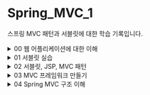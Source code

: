 # Spring_MVC_1
스프링 MVC 패턴과 서블릿에 대한 학습 기록입니다.

<details>
<summary>00 웹 어플리케이션에 대한 이해 </summary>
<div markdown="1">

## 웹 서버 (Web Server)

- http 기반 동작
- 정적 리소스 제공, 기타 부가기능
- 정적(파일) HTML, CSS, JS, 이미지, 영상
- NGINX, APACHE

## 웹 애플리케이션 서버(WAS)

- http 기반 동작
- 웹 서버 기능 포함 + 애플리케이션 로직 수행
  - 동적 HTML, HTTP API(JSON)
  - 서블릿, JSP, 스프링 MVC
- 톰캣 제티, Undertow

## 웹 시스템 구성 - WAS, DB

- WAS가 웹서버의 기능 + 알파라면 .. 
- WAS, DB만으로 시스템 구성이 가능하지 않을까?
- WAS는 정적 리소스, 애플리케이션 로직 모두를 제공 가능하니까
- BUT WAS가 너무 많은 역할을 담당하면 서버 과부하 우려..Scalability 없음
- WAS 장애시 오류 화면 조차도 노출 불가능 할 수 있음

## 웹 시스템 구성 - WEB,WAS,DB

- 정적 리소스는 웹서버가 처리
- 웹 서버는 애플리케이션 로직같은 동적 처리가 필요하면 WAS에 요청을 위임
- WAS는 중요한 애플리케이션 로직 처리 전담
- 이렇게 구성하면 효율적인 리소스 관리가 가능하다
  - 정적 리소스의 요청이 많으면 Web 서버만 증설
  - 애플리케이션 리소스가 많이 사용되면 WAS 증설
- 또한 오류처리가 가능해진다. 
  - WAS는 잘 죽고 Web서버는 잘 죽지 않기에 WAS가 죽으면 web server에서 오류 화면 제공등의 오류 처리를 할 수 있다.

## 서블릿 

- HTML Form 데이터 전송으로 POST 요청이 발생했고 그것을 서버가 처리해야 한다고 생각해보자
- 서버에서 처리해야 하는 일은 엄청 많아 .. 

![img.png](img.png)

- 하지만 우리가 핵심적으로 하고 싶은 일은 초록색 박스
- 서블릿은 여기에서 우리가 의미 있는 비즈니스 로직에 집중할 수 있도록 나머지 일들을 처리해주는 역할을 한다 (Marshalling unmarshalling 등등)
- 즉 요청 정보를 편리하게 사용할 수 있도록 하고 응답 정보를 편리하게 만들 수 있도록 도와 줌
- HTTP 스펙을 사용하기가 매우 편리해짐 

![img_1.png](img_1.png)

### 서블릿 컨테이너

- 톰캣처럼 서블릿을 지원하는 WAS를 서블릿 컨테이너라고 함
- 서블릿 컨테이너는 서블릿 객체를 생성, 초기화, 호출, 종료하는 생명주기 관리
- 서블릿 객체슷 <b>싱글톤</b>으로 관리 
  - 고객의 요청이 올 때마다 계속 객체를 생성하는 것이 비효율
  - 싱글톤이니까 공유 변수 사용 주의! 무상태가 좋다 
- 동시 요청을 위한 멀티 쓰레드 처리 지원 

## 동시 요청 - 멀티 쓰레드 

### 쓰레드 

- 애플리케이션 코드를 하나하나 순차적으로 실행하는 것은 쓰레드
- 자바 메인 메서드를 처음 실행하면 main이라는 이름의 쓰레드가 싫애
- 쓰레드가 없다면 자바 애플리케이션 실행이 불가능
- 쓰레드는 한번에 하나의 코드 라인만 수행
- 동시 처리가 필요하면 쓰레드를 추가로 생성

### 하드웨어 스레드와 소프트웨어 스레드의 차이

![img_2.png](img_2.png)

- 소프트웨어 스레드가 100개 있다고 하더라도 동시에 실행될 수 있는 스레드는 하드웨어 스레드 갯수와 같다. 
- 물리적 스레드가 2코어 4스레드라고 한다면 동시에 네개의 스레드가 실행 가능하다.
- 소프트웨서 스레드가 100개라고 쳐보자 동시에 실행가능한 스레드는 4개이겠지만 소프트웨어에서는 100개를 처리할 수 있도록 스레드를 만들어 놓은 것에 불과하다.
- 이는 운영체제의 스케줄링에 맞추어 컨텍스트 스위칭 비용을 지불하며 처리될 것이다.
- 즉 소프트웨어적 스레드는 단지 접수원의 역할을 하며 실제로는 모든 스레드가 병렬 처리되진 않는다.
- 구글링하다가 얻은 예시 
  - 4코어 8스레드(하드웨어) 라는 것은 상 하권이 나뉜 4세트의 책과 같습니다.
  - 이 4세트를 가지고 도서관에서 100명의 사람에게 빌려 줄 수 있습니다. 비록 한번에 읽을 수 있는 사람은 8사람(소프트웨어 스레드) 밖에 없지만요


### 요청 마다 쓰레드를 생성하면
- 장점
  - 동시 요청 처리가능
  - 리소스가 허용할 때 가지 처리가능
  - 하나의 쓰레드가 지연 되어도, 나머지 쓰레드는 정상 동작한다.
- 단점
  - 쓰레드는 생성 비용이 매우 비쌈
  - 고객의 요청이 올 때 마다 쓰레드를 생성하면 응답 속도가 늦어진다.
  - 컨텍스트 스위칭 비용이 발생
  - 생성에 제한이 없기에 서버 임계치를 넘겨 서버를 죽일 수도 있다.

### 쓰레드 풀

![img_3.png](img_3.png)

- 쓰레드 풀 : 요청 마다 쓰레드를 생성하는 것의 단점을 보완한다.
  - 특징 
    - 필요한 쓰레드를 쓰레드 풀에 보관하고 관리한다.
    - 쓰레드 풀에 생성 가능한 쓰레드의 최대치를 관리한다. 톰캣은 최대 200개가 디폴트(변경가능)
  - 사용
    - 쓰레드가 필요하면 이미 생성되어 있는 쓰레드를 쓰레드 풀에서 꺼내서 사용
    - 사용을 종료하면 쓰레드 반납
    - 쓰레드가 모두 사용중이어서 풀에 없으면?
      - 대기하도록 하거나
      - 거절 하도록 설정 가능
    - 장점
      - 쓰레드가 미리 생성되어 있으므로, 쓰레드를 생성하고 종료하는 비용(CPU)이 절약, 응답 시간 빠름
      - 너무 많은 요청이 들어와도 안전하게 처리 가능

### WAS의 주요 튜닝 포인트

- WAS의 주요 튜닝 포인트는 최대 쓰레드 수이다.
- 이 값이 너무 낮다면
  - 동시 요청 많을 때 서버 리소스는 여유롭지만 클라이언트는 느린 사용자 경험
- 이 값이 높다면
  - CPU, 메모리 리소스 임계점 초과로 서버 다운
- 적정 숫자 어케 찾음?
  - 아파치 ab, 제이미터, nGrinder 등의 툴로 실제 상황과 유사한 테스트를 진행해보자

### WAS의 멀티 쓰레드 지원
- 멀티 쓰레드에 대한 부분은 WAS가 처리
- 개발자가 멀티 쓰레드 관련 코드를 신경쓰지 않아도 됨
- 개발자는 마치 싱글 쓰레드 프로그래밍을 하듯이 편리하게 소스 코드를 개발
- 싱글톤은 주의해야 해!

## HTML, HTTP API, CSR, SSR

### 정적 리소스 
- 고정된 HTML 파일, CSS, JS, 이미지, 영상 등을 제공
- 주로 웹 브라우저가 요청을 하고 웹 서버가 보관 하고 있는 리소스를 반환

### 동적 HTML 페이지
- 동적으로 필요한 HTML 파일을 생성해서 전달하는 방식
- 웹 브라우저는 HTML을 해석한다.

![img_4.png](img_4.png)

- WAS가 HTML파일을 렌더링하여 반환 

### HTTP API

- HTML이 아니라 데이터를 전달
- 주로 JSON 형식 사용
- 다양한 시스템에서 호출
- 웹브라우저는 HTML등의 파일을 기대하고 있을 텐데 데이터만 받으면 화면을 어떻게 보여줄까?
  - UI화면은 클라이언트가 처리하고 끼워 넣을 데이터만 받는 것임
- 보통 웹 브라우저에서 자바스크립트를 통한 HTTP API 호출
- React,vue.js 같은 웹 클라이언트

### 여기서 잠깐 API, HTTP API, REST API 정리

- API
  - 애플리케이션에서 사용할 수 있도록 운영체제나 프로그래밍 언어가 제공하는 기능을 제어할 수 있게 만든 인터페이스를 뜻한다.
  - 즉 애플리케이션이 어떤 프로그램이 제공하는 기능을 사용할 수 있게 만든 매개체이다.
- HTTP API
  - HTTP를 사용하여 프로그램끼리 소통하는 API를 말한다. 보통 우리가 흔히 보는 OPEN API와 같은 대부분 API는 HTTP라는 통신 규칙으로 소통하는 API이다.
- REST API 
  - Representational State Transfer
  - 자원의 표현으로 상태를 전달하는 것 
  - URI로 자원을 표현하는 데에 집중하고 자원의 상태(행위)에 대한 정의는 HTTP 메소드로 하는 것이 중심 규칙
  - HTTP API와 REST API는 사실 거의 같은 의미로 사용하고 있다
- RESTful 하게 설계하는 것은 두가지 중심 규칙을 기반으로

![img_5.png](img_5.png)


### SSR - 서버 사이드 렌더링

- 서버에서 최종 HTML을 생성해서 클라이언트에 전달

![img_6.png](img_6.png)

### CSR - 클라이언트 사이드 렌더링

![img_7.png](img_7.png)

</div>
</details>

<details>
<summary> 01 서블릿 실습 </summary>
<div markdown="1">

## Hello 서블릿
- 서블릿이란 요청이 들어왔을 때 request를 parsing하고 response를 주조해주는 기술 (req, resp marshalling, unmarshalling)
  - housekeep work(잡일)를 대신 해줌으로써 서비스 로직에 집중할 수 있도록 함
- 스프링 부트 환경에서 서블릿을 등록하고 사용해보자
- 참고
  - 서블릿은 톰캣 같은 웹 애플리케이션 서버를 직접 설치하고 그 위에서 서블릿 코드를 클래스 파일로 빌드해서 올린 다음, 톰캣 서버를 실행하면 된다. 
  - 하지만 이 과정은 매우 번거롭
  - 스프링 부트는 톰캣 서버를 내장하고 있음으로 톰캣 서버 설치 없이 편리하게 서블릿 코드를 실행할 수 있다.

### 스프링 부트 서블릿 환경 구성

- @ServletComponentScan
  - 스프링 부트는 서블릿을 직접 등록해서 사용할 수 있도록 @ServletComponentScan을 지원
  - 다음과 같이 추가하자 

```java
@ServletComponentScan // 서블릿 자동 등록. 하위 패키지의 컴포넌트 스캔해서 서블릿으로 등록한다
@SpringBootApplication
public class ServletApplication {

	public static void main(String[] args) {
		SpringApplication.run(ServletApplication.class, args);
	}

}

```

### 서블릿 등록하기

```java 

@WebServlet(name = "helloServlet", urlPatterns = "/hello")
public class HelloServlet extends HttpServlet {

    //서블릿이 호출되면 service메소드가 실행된다.
    //웹브라우저가 만든 http메세지가 Servlet에 의해 parsing, request객체와 response객체를 서블릿에 던진다.
    @Override
    protected void service(HttpServletRequest request, HttpServletResponse response) throws ServletException, IOException {

        System.out.println("HelloServlet.service");
        System.out.println("request = " + request);
        System.out.println("response = " + response);
        String username = request.getParameter("username"); //http메세지에서 query parameter를 쏙 빼서 읽는다. ../hello?username=kim 이라고 요청이 오면 여기에선 kim을 반환해줄 것임
        System.out.println("username = " + username);

        //응답 보내보기
        response.setContentType("text/plain"); //단순 문자를 보낸다.
        response.setCharacterEncoding("utf-8"); //인코딩 정보 알려주기
        response.getWriter().write("hello " + username); //http message body에 write한다.
    }
}
```

- @WebServlet 서블릿 애노테이션
  - name : 서블릿 이름
  - urlPatterns : URL 매핑 
  - HTTP 요청을 통해 매핑된 URL이 호출되면서 서블릿 컨테이너는 service 메소드 실행
  
![img_8.png](img_8.png)

### Http Servlet Request Handling
- Http 요청 메시지를 개발자가 직접 파싱해서 사용해도 되지만, 매우 불편.
- 서블릿은 HTTP 요청 메시지를 편리하게 사용할 수 있도록 개발자 대신에 HTTP 요청 메시지를 파싱한다. 
- /basic/request/RequestHeaderServlet에서 어떤 것들을 추출할 수 있는지 작성해보았음 

### Http 요청 데이터
- 위에서 해본 것은 request에 대한 다양한 정보를 뽑아본 것임 
- 다만 이번에 살펴 볼 것은 보내는 '데이터'를 파싱하는 과정
- Http 요청 메시지를 통해 클라이언트에서 서버로 '데이터'를 전달하는 방법은 다음 3가지 방법을 벗어나지 않는다.

#### GET - 쿼리 파라미터
- /url?username=hello&age=20
- 메시지 바디 없이, URL의 쿼리 파라미터에 데이터를 포함해서 전달
- 검색, 필터, 페이징등에서 많이 사용하는 방식
- 구글에 Hello를 검색했을 때 URL을 살펴보면 쿼리파라미터를 이용한 것을 볼 수 있음
#### POST - HTML Form
- content-type:application/x-www-form-urlencoded
- 메시지 바디에 쿼리 파라미터 형식으로 전달 username=hello&age=20
- 예) 회원 가입, 상품 주문, HTML Form 사용
- 회원가입 같은 경우 우리가 정해진 form에 입력해서 확인 버튼을 누른다. 
- 확인 버튼을 누르면 form에 맞추어 적힌 것을 쿼리파라미터 형식으로 바뀌는데 이를 메시지 바디에 실어 보내는 것이 POST 방식
![img_9.png](img_9.png)
#### HTTP message body에 데이터를 직접 담아서 요청
- REST API에서 주로 사용. JSON, XML, TEXT
- 데이터 형식은 주로 JSON을 사용한다.
- POST, PUT, PATCH


### HTTP 요청 데이터 GET 쿼리 파라미터
- 쿼리 파라미터는 URL에 다음과 같이 ?를 시작으로 보낼 수 있다. 추가 파라미터는 &로 구분된다.
- http://localhost:8080/request-param?username=hello&age=20
- 다음은 쿼리파라미터 조회
```java
package hello.servlet.basic.request;

import javax.servlet.ServletException;
import javax.servlet.annotation.WebServlet;
import javax.servlet.http.HttpServlet;
import javax.servlet.http.HttpServletRequest;
import javax.servlet.http.HttpServletResponse;
import java.io.IOException;

/*
1. 파라미터 전송 기능
 */

@WebServlet(name = "requestParamServlet", urlPatterns = "/request-param")
public class RequestParamServlet extends HttpServlet {
    @Override
    protected void service(HttpServletRequest request, HttpServletResponse response) throws ServletException, IOException {
        System.out.println("[전체 파라미터 조회] - start");
        request.getParameterNames().asIterator().forEachRemaining(paramName -> System.out.println(paramName + "=" + request.getParameter(paramName)));

        System.out.println("[전체 파라미터 조회] - end");
        System.out.println();

        System.out.println("[단일 파라미터 조회] - start");
        String username = request.getParameter("username"); //키값넣어서 해당키에 해당하는 값 잡아온다. 단일 조회!
        String age = request.getParameter("age"); //키값넣어서 해당키에 해당하는 값 잡아온다. 단일 조회!

        System.out.println("username = " + username);
        System.out.println("age = " + age);
        System.out.println("[단일 파라미터 조회] - end");

        //?username=hello&username=hello2 이런 경우가 있다
        //이럴 경우 단일 조회하면 앞쪽에 있는 게 걸려 넘어옴 뒤에 있는 것도 보고 싶다면 이름이 같은 복수 파라미터 조회!
        System.out.println("[이름이 같은 복수 파라미터 조회] - start");
        String[] usernames = request.getParameterValues("username"); //getParameterValues -> 얘는 배열 반환! for each로 찍어볼 수 있다.
        for (String name : usernames) {
            System.out.println("name = " + name);
        }

        System.out.println("[이름이 같은 복수 파라미터 조회] - end");

    }
}

```

- 복수 파라미터에서 단일 파라미터 조회
- 위의 주석에도 써있지만 이름은 하나인데 값이 중복일 수 있다. 이럴 경우에는 getParameter가 아닌 getParameterValues를 사용해야 함
- getParameter를 사용하면 맨 앞에 걸려있는 것 하나만 가져온다.
- 근데 참고로 이렇게 중복으로 설계하는 경우는 많지 않기에 실상 가장 많이 사용되는 것은 getParameter라고 볼 수 있음
- getParameter는 키값을 넘겨주면 value(우리가 원하는 데이터)를 가져온다! 

### HTTP 요청 데이터 - POST HTML Form
- content-type: application/x-www-form-urlencoded
  - GET방식과는 다르게 content-type이 필요 -> 메시지 바디가 있기 때문
- 메시지 바디에 쿼리 파라미터 형식으로 데이터를 전달한다! 
- html form 에 입력한 것이 쿼리형태로 주조되어 메시지 바디에 써진 후에 전송되는 것!  (입력한 정보가 메시지 바디에 쓰인 후에 전송된다)
- 서블릿에서 꺼낼때는 위의 GET방식의 데이터를 꺼낼때와 구분없이 꺼낼 수 있다. 쿼리 파라미터 조회 메서드를 그대로 사용한다.
- cf) html을 굳이 만들어서 테스트 할 필요없이 postman 사용할 수 있다.
```html
<!DOCTYPE html>
<html>
<head>
    <meta charset="UTF-8">
    <title>Title</title>
</head>
<body>
<!-- 전송 버튼이 눌리면 입력된 것을 포스트 방식의 메시지로 주조하여(message body에 쿼리를 쓴다) /request-param url로 요청한다!
     꺼낼 때는 똑같이 request.getParameter로 꺼낼 수 있다. -->
<form action="/request-param" method="post"> 
    username: <input type="text" name="username" />
    age: <input type="text" name="age" />
    <button type="submit">전송</button>
</form>
</body>
</html>
```

### HTTP 요청 데이터 - API 메시지 바디 - 단순 텍스트 
- 앞서 배운 GET-쿼리파라미터 방식과 POST form데이터를 사용하는 방식은 웹브라우저에서 일반적으로 html을 사용할 때 사용하는 방식임
- 이번 방식은 message body에 데이터를 직접 실어 보내는 방식이다.
  - 서버와 서버가 통신할때, 안드로이드같은 앱에서 웹서버에 요청할 때, javascript를 사용한 요청을 할 때 API방식을 주로 사용한다.
  - HTTP API에서 주로 사용하는 방식임 
  - 데이터 형식은 주로 JSON을 사용한다 (de facto standard)
- 다음은 JSON이 아닌 단순 텍스트 메시지를 HTTP 메시지 바디에 담아서 전송하고 읽어보는 과정

```java
package hello.servlet.basic.request;

import org.springframework.util.StreamUtils;

import javax.servlet.ServletException;
import javax.servlet.ServletInputStream;
import javax.servlet.annotation.WebServlet;
import javax.servlet.http.HttpServlet;
import javax.servlet.http.HttpServletRequest;
import javax.servlet.http.HttpServletResponse;
import java.io.IOException;
import java.nio.charset.StandardCharsets;

@WebServlet(name = "requestBodyStringServlet", urlPatterns = "/request-body-string")
public class RequestBodyStringServlet extends HttpServlet {
    @Override
    protected void service(HttpServletRequest request, HttpServletResponse response) throws ServletException, IOException {

        //API 방식에서 데이터를 꺼내는 방법은 아래와 같다.
        ServletInputStream inputStream = request.getInputStream(); //API방식에서 message body의 내용을 byte code형태로 얻는다.
        String messageBody = StreamUtils.copyToString(inputStream, StandardCharsets.UTF_8);//byte code를 String으로 copy하는데 encoding 정보는 UTF_8 (byte를 문자로, 문자를 byte로 바꿀 때는 encoding정보를 알려주어야 함!

        System.out.println("messageBody = " + messageBody);
        response.getWriter().write("ok");

    }
}
```
- http 메시지 바디의 데이터를 InputStream메소드를 이용해 Byte code로 꺼내올 수 있음
- copyTo를 이용해 캐스팅하고 클라이언트가 던진 메시지 바디를 읽어올 수 있는 것을 볼 수 있음 
- 다만 해당 방법은 json이 아닌 Text/plain을 꺼내온 것 이어 json전송, 데이터 추출과정을 살펴보자 

### HTTP 요청 데이터 - API 메시지 바디 - JSON
- POST http://localhost:8080/request-body-json
- content-type: application/json 
  - json은 또 다른 데이터 형식이지만 결국 메시지 바디를 추출해보면 똑같이 추출할 수 있음

- 메시지 바디에서 읽어온 json 내용을 기반으로 객체를 만들기 위해 클래스 생성
```java
package hello.servlet.basic;

import lombok.Getter;
import lombok.Setter;

@Getter
@Setter
public class HelloData {

  private String username;
  private int age;

}
```
- json데이터를 파싱하여 객체를 만드는 서블릿
```java
package hello.servlet.basic.request;

import com.fasterxml.jackson.databind.ObjectMapper;
import hello.servlet.basic.HelloData;
import org.springframework.util.StreamUtils;

import javax.servlet.ServletException;
import javax.servlet.ServletInputStream;
import javax.servlet.annotation.WebServlet;
import javax.servlet.http.HttpServlet;
import javax.servlet.http.HttpServletRequest;
import javax.servlet.http.HttpServletResponse;
import java.io.IOException;
import java.nio.charset.StandardCharsets;

@WebServlet(name = "RequestBodyJsonServlet", urlPatterns = "/request-body-json")
public class RequestBodyJsonServlet extends HttpServlet {

    private ObjectMapper objectMapper = new ObjectMapper();

    @Override

    protected void service(HttpServletRequest request, HttpServletResponse response) throws ServletException, IOException {

        ServletInputStream inputStream = request.getInputStream();
        String messageBody = StreamUtils.copyToString(inputStream, StandardCharsets.UTF_8);
        System.out.println("messageBody = " + messageBody);
        // {"username": "hello", "age": 20} 이렇게 메시지 바디를 채워넣고 content-type을 json으로 설정하여 보내도 위의 방식으로 출력해도
        // 그냥 문자열이 출력된다. json도 문자기 때문!
        // json data를 HelloData객체로 만들고 싶으면 jackson library 임포트 하고 object mapping을 해야함
        HelloData helloData = objectMapper.readValue(messageBody, HelloData.class);
        System.out.println("helloData.getUsername() = " + helloData.getUsername());
        System.out.println("helloData.getAge() = " + helloData.getAge());

        response.getWriter().write("ok");

    }
}
```
- json도 또 다른 데이터 형식일 뿐이다. 
  - 단순 텍스트형식의 메시지 바디를 읽을 때 처럼 inputStream으로 메시지 바디를 통째로 읽어온다.
  - 그 후에 objectMapper를 통해 객체를 생성해내는 것을 볼 수 있다.
  - 다만 궁금한 점은.. 단순 텍스트로 해도 동작이 되는데 왜 굳이 json형식이라는 것이 필요할까?
    - json이 경량화 되어있고 서로 다른 언어들간에 데이터를 주고받을 수 있도록 만들어졌기 떄문..

### HTTP Response 사용법

- status, 헤더, redirection, 쿠키 등등을 설정할 수 있으며 제공되는 편의 메소드를 사용할 수도 있다.
```java
package hello.servlet.basic.response;

import javax.servlet.ServletException;
import javax.servlet.annotation.WebServlet;
import javax.servlet.http.Cookie;
import javax.servlet.http.HttpServlet;
import javax.servlet.http.HttpServletRequest;
import javax.servlet.http.HttpServletResponse;
import java.io.IOException;
import java.io.PrintWriter;

@WebServlet(name = "responseHeaderServlet", urlPatterns = "/reponse-header")
public class ResponseHeaderServlet extends HttpServlet {

    @Override
    protected void service(HttpServletRequest request, HttpServletResponse response) throws ServletException, IOException {
        //[status-line] 응답의 첫번째 라인
        response.setStatus(HttpServletResponse.SC_OK); //200 성공

        //[response-header] 이렇게 일일이 넣을 수 있지만 편의 메서드가 있다. 아래 참고
/*
        response.setHeader("Content-Type", "text/plain;charset=utf-8");
        response.setHeader("Cache-Control", "no-cache, no-store, must-revalidate");
        response.setHeader("Pragma", "no-cache");
        response.setHeader("my-header", "hello"); //내가 만든 임의의 헤더
*/

        //편의 메서드 사용
        content(response);
        cookie(response);
        redirect(response);

        //[message body]
        PrintWriter writer = response.getWriter();
        writer.write("ok");

    }

    //편의 메소드들 주석 처리를 주석 안된 부분을 다 써야 되는 것을 주석 처리 되지 않은 부분으로 간편하게 만들 수 있다.
    private void content(HttpServletResponse response) {
        //Content-Type: text/plain;charset=utf-8
        //Content-Length: 2
        //response.setHeader("Content-Type", "text/plain;charset=utf-8");
        response.setContentType("text/plain");
        response.setCharacterEncoding("utf-8");
        //response.setContentLength(2); //(생략시 자동 생성)
    }
    private void cookie(HttpServletResponse response) {
        //Set-Cookie: myCookie=good; Max-Age=600;
        //response.setHeader("Set-Cookie", "myCookie=good; Max-Age=600");
        Cookie cookie = new Cookie("myCookie", "good");
        cookie.setMaxAge(600); //600초
        response.addCookie(cookie);
    }
    private void redirect(HttpServletResponse response) throws IOException {
        //Status Code 302
        //Location: /basic/hello-form.html
        //response.setStatus(HttpServletResponse.SC_FOUND); //302
        //response.setHeader("Location", "/basic/hello-form.html");
        response.sendRedirect("/basic/hello-form.html"); //해당 url로 리다이렉트
    }
}

```

### HTTP 응답 데이터 - 단순 텍스트, HTML

- HTTP 응답 메시지는 주로 다음 내용중 하나를 담아서 전달
  - 단순 텍스트 응답
    - writer.println
  - HTML 응답 
  - HTTP API - MessageBody JSON 응답
- HTML 응답: 이런식으로 써야 한다.. 이럴꺼면 다른 점이 뭐야? -> 받았을 때 어떤 형식인지 알아야 클라이언트든 서버든 파싱을 올바르게 한다
```java
package hello.servlet.basic.response;

import javax.servlet.ServletException;
import javax.servlet.annotation.WebServlet;
import javax.servlet.http.HttpServlet;
import javax.servlet.http.HttpServletRequest;
import javax.servlet.http.HttpServletResponse;
import java.io.IOException;
import java.io.PrintWriter;

@WebServlet(name = "responseHtmlServlet", urlPatterns = "/response-html")
public class ResponseHtmlServlet extends HttpServlet {

    @Override
    protected void service(HttpServletRequest request, HttpServletResponse response) throws ServletException, IOException {

        //Content-Type: text/html;charset=utf-8
        response.setContentType("text/html");
        response.setCharacterEncoding("utf-8");

        PrintWriter writer = response.getWriter();
        writer.println("<html>");
        writer.println("<body>");
        writer.println("    <div>안녕?</div>");
        writer.println("</body>");
        writer.println("</html>");

    }
}

```

- json 으로 응답
```java
package hello.servlet.basic.response;

import com.fasterxml.jackson.databind.ObjectMapper;
import hello.servlet.basic.HelloData;

import javax.servlet.ServletException;
import javax.servlet.annotation.WebServlet;
import javax.servlet.http.HttpServlet;
import javax.servlet.http.HttpServletRequest;
import javax.servlet.http.HttpServletResponse;
import java.io.IOException;
import java.io.PrintWriter;

@WebServlet(name = "responseJsonServlet", urlPatterns = "/response-json")
public class ResponseJsonServlet extends HttpServlet {

    ObjectMapper objectMapper = new ObjectMapper();
    @Override
    protected void service(HttpServletRequest request, HttpServletResponse response) throws ServletException, IOException {
        //Content-Type: application/json
        response.setContentType("application/json");
        response.setCharacterEncoding("utf-8");

        HelloData helloData = new HelloData();
        helloData.setUsername("kim");
        helloData.setAge(20);

        //{"username":"kim", "age":20}
        String result = objectMapper.writeValueAsString(helloData);
        PrintWriter writer = response.getWriter();
        writer.println(result);
    }
}

```

</div>
</details>

<details>
<summary>02 서블릿, JSP, MVC 패턴  </summary>
<div markdown="1">

### 회원 관리 웹 어플리케이션 요구사항

- 회원 정보
```java
package hello.servlet.domain.member;

import lombok.Getter;
import lombok.Setter;

@Getter
@Setter
public class Member {

    private Long id;
    private String username;
    private int age;

    public Member() {
    }

    public Member(String username, int age) {
        this.username = username;
        this.age = age;
    }
}

```
- 회원 저장소
```java
package hello.servlet.domain.member;

import java.util.ArrayList;
import java.util.HashMap;
import java.util.List;
import java.util.Map;

public class MemberRepository {
    //동시성 문제가 고려되어 있지 않음, 실무에서는 ConcurrentHashMap, AtomicLong을 고려해야함
    private static Map<Long, Member> store = new HashMap<>();
    private static long sequence = 0L;

    private static final MemberRepository instance = new MemberRepository();

    public static MemberRepository getInstance() {
        return instance;
    }
    private MemberRepository() {
    }

    public Member save(Member member) {
        member.setId(++sequence);
        store.put(member.getId(), member);
        return member;
    }

    public Member findById(Long id) {
        return store.get(id);
    }
    public List<Member> findAll() {
        return new ArrayList<>(store.values());
    }
    public void clearStore() {
        store.clear();
    }
}

```

### 서블릿으로 회원 관리 웹 애플리케이션 만들기

- 각 url 요청에 대응하는 서블릿을 만들어 보았다. (save, members 등등..)
- 다음은 그 중 하나인 회원 저장 
```java
package hello.servlet.web.servlet;

import hello.servlet.domain.member.Member;
import hello.servlet.domain.member.MemberRepository;

import javax.servlet.ServletException;
import javax.servlet.annotation.WebServlet;
import javax.servlet.http.HttpServlet;
import javax.servlet.http.HttpServletRequest;
import javax.servlet.http.HttpServletResponse;
import java.io.IOException;
import java.io.PrintWriter;

@WebServlet(name = "memberSaveServlet", urlPatterns = "/servlet/members/save")
public class MemberSaveServlet extends HttpServlet {

  private MemberRepository memberRepository = MemberRepository.getInstance();

  @Override
  protected void service(HttpServletRequest request, HttpServletResponse response) throws ServletException, IOException {
    System.out.println("MemberSaveServlet.service");
    String username = request.getParameter("username"); //Form방식이든 GET의 쿼리파라미터든 꺼낼 수 있다.
    int age = Integer.parseInt(request.getParameter("age"));

    Member member = new Member(username, age);
    memberRepository.save(member);

    response.setContentType("text/html");
    response.setCharacterEncoding("utf-8");
    PrintWriter w = response.getWriter();
    //동적 html이라 볼 수 있다.
    w.write("<html>\n" +
            "<head>\n" +
            " <meta charset=\"UTF-8\">\n" +
            "</head>\n" +
            "<body>\n" +
            "성공\n" +
            "<ul>\n" +
            " <li>id="+member.getId()+"</li>\n" +
            " <li>username="+member.getUsername()+"</li>\n" +
            " <li>age="+member.getAge()+"</li>\n" +
            "</ul>\n" +
            "<a href=\"/index.html\">메인</a>\n" +
            "</body>\n" +
            "</html>");
  }
}

 
```
- url 요청이 들어왔을 때 req를 파싱하고 response를 동적 html로써 보내는 것을 확인할 수 있음

### 템플릿 엔진으로..
- 지금까지 서블릿과 자바 코드만으로 HTML을 만들어 봄
- 원하는 HTML을 동적으로 만들어 response를 줄 수 있지만 write로 일일이 쓰는 것은 매우 비효율적
- 자바 코드 안에 HTML을 넣는 것보다 HTML에 자바 코드를 넣는 것이 더욱 편리할 것
- 이것이 템플릿 엔진의 등장 배경
- 템플릿 엔진을 사용하면 HTML 문서에서 필요한 곳만 코드를 적용해서 동적으로 변경 가능하다.
- 템플릿 엔진에는 JSP, Thymeleaf, Freemarker 등등이 있다
- JSP로 동일한 작업을 해볼 것이지만 JSP는 거의 사장되어 가는 추세고 Thymeleaf가 스프링과 잘 통합되기에 자주 사용되는 템플릿 엔진이라는 점을 기억하자

### JSP
- jsp를 사용하려면 gradle을 통해 라이브러리를 추가해야 한다. 강의 노트를 참고
- 회원 저장을 JSP로 구현해보자 다음과 같이 html파일과 java코드를 한 파일에 섞는다.
```html
<%@ page import="hello.servlet.domain.member.MemberRepository" %>
<%@ page import="hello.servlet.domain.member.Member" %>
<%@ page contentType="text/html;charset=UTF-8" language="java" %>
<%
     // request, response 사용 가능
     MemberRepository memberRepository = MemberRepository.getInstance();
     System.out.println("save.jsp");
     String username = request.getParameter("username");
     int age = Integer.parseInt(request.getParameter("age"));
     Member member = new Member(username, age);
     System.out.println("member = " + member);
     memberRepository.save(member);
%>
<html>
<head>
 <meta charset="UTF-8">
</head>
<body>
성공
<ul>
 <li>id=<%=member.getId()%></li>
 <li>username=<%=member.getUsername()%></li>
 <li>age=<%=member.getAge()%></li>
</ul>
<a href="/index.html">메인</a>
</body>
</html>
```
- 서블릿으로 개발할 때는 뷰화면을 위한 HTML을 만드는 작업이 자바 코드에 섞여서 지저분하고 복잡했지만 JSP를 사용한 덕분에 뷰를 생성하는 HTML작업을 깔끔히 가져가고 중간중간 동적으로 변경이 필요한 부분은 자바 코드를 적용할 수 있었다.
- 다만 이렇게 하면 JAVA 코드, HTML 등등 다양한 코드가 모두 jsp로써 노출되는데 이는 유지보수의 어려움이 있다
- 이에 등장한 것이 MVC 패턴 
  - 비즈니스 로직은 서블릿 처럼 다른 곳에서 처리, JSP는 목적에 맞게 HTML로 화면을 그리는 일에 집중
- 서블릿(자바 코드 복잡) -> jsp(유지보수 힘듬) -> MVC로 넘어오게 된 것 

### MVC 패턴 개요
- 너무 많은 역할
  - 하나의 서블릿이나 JSP만으로 비즈니스 로직과 뷰 렌더링까지 모두 처리하게 되면 너무 많은 역할을 하게 되고 유지보수 어려워짐
- 변경의 라이프 사이클
  - 사실 이게 정말 중요, 비즈니스 로직과 뷰 렌더링 사이의 변경의 라이프 사이클이 다르기에 분리가 절실하다
  - 변경의 라이프 사이클이 다른 부분을 하나의 코드로 관리하는 것은 좋지 않음! 
- 기능 특화
  - 특히 jsp같은 뷰 템플릿은 화면을 렌더링 하는데 최적화 되어 있기 때문에 이 부분의 업무만 담당하는 것이 효과적

- Model View Controller
  - MVC 패턴은 지금까지 학습한 것 처럼 하나의 서블릿이나 JSP로 처리하던 것을 컨트롤러와 뷰라는 영역으로 서로 역할을 나눈 것을 말함. 
  - 웹 애플리케이션은 보통 이 MVC 패턴을 사용한다.
- Controller
  - Http 요청을 받아서 파라미터를 검증하고 비즈니스 로직을 실행한다. 그리고 뷰에 전달할 결과 데이터를 조회해서 모델에 담는다.
- Model
  - 뷰에 출력할 데이터를 담아둔다. 뷰가 필요한 데이터를 모두 모델에 담아서 전달해주는 덕분에 뷰는 비즈니스 로직이나 데이터 접근을 몰라도 됨
- View
  - 모델에 담겨있는 데이터를 사용해서 화면을 그리는 일에 집중 
![img_10.png](img_10.png)
![img_11.png](img_11.png)
- 참고 
  - 컨트롤러에 비즈니스 로직을 둘 수도 있지만 이렇게 되면 컨트롤러가 너무 많은 역할을 담당
  - 그래서 일반적으로 비즈니스 로직은 서비스라는 계층을 별도로 만들어서 처리
  - 그리고 컨트롤러는 비즈니스 로직이 있는 서비스를 호출하는 역할을 담당

### MVC 패턴 적용

- 서블릿을 컨트롤러로 사용하고 jsp를 뷰로 사용해서 mvc를 적용
- model은 HttpServletRequest객체를 사용한다. (얘 내부에 저장소가 있음 object타입으로)
- mvc패턴 적용한 예 중 회원 등록 부분만 살펴보자

```java
package hello.servlet.web.servlet.servletmvc;

import javax.servlet.RequestDispatcher;
import javax.servlet.ServletException;
import javax.servlet.annotation.WebServlet;
import javax.servlet.http.HttpServlet;
import javax.servlet.http.HttpServletRequest;
import javax.servlet.http.HttpServletResponse;
import java.io.IOException;

//Controller역할
@WebServlet(name = "mvcMemberFormServlet", urlPatterns ="/servlet-mvc/members/new-form" )
public class MvcMemberFormServlet extends HttpServlet {

    //Controller로 요청이 들어오면 jsp로 넘어가준다.
    @Override
    protected void service(HttpServletRequest request, HttpServletResponse response) throws ServletException, IOException {
        String viewPath = "/WEB-INF/views/new-form.jsp";
        RequestDispatcher dispatcher = request.getRequestDispatcher(viewPath);//경로 이동
        //redirect는 다시 요청을 받고 처리하는 반면(URL 바뀜) dispatcher는 서버안에서 내부적으로 바꿔치기(URL 바뀌지 않음)
        dispatcher.forward(request, response); //jsp로 전환
    }
}

```
- dispatcher.forward(): 다른 서블릿이나 jsp로 이동할 수 있는 기능
  - redirect는 실제 클라이언트에 응답이 나갔다가 클라이언트가 redirect경로로 다시 요청
  - forward는 서버 내부에서 일어나는 호출이기에 클라이언트가 전혀 인지하지 못함! 

```html
<%@ page contentType="text/html;charset=UTF-8" language="java" %>
<html>
<head>
 <meta charset="UTF-8">
 <title>Title</title>
</head>
<body>
<!-- 상대경로 사용, [현재 URL이 속한 계층 경로 + /save] -->
<form action="save" method="post">
 username: <input type="text" name="username" />
 age: <input type="text" name="age" />
 <button type="submit">전송</button>
</form>
</body>
</html>
```
- /WEB-INF
  - 해당 경로안의 jsp는 외부에서 직접 호출할 수 없음 (url로 찍어서 요청 못한다는 것) 
  - 이렇게 만든 이유는 항상 컨트롤러를 통해서 jsp가 호출되기 바라기 때문 (MVC)

- MVC 덕분에 컨트롤러 로직과 뷰 로직을 확실하게 분리한 것을 확인할 수 있다. 
- 만약 이후에 화면 수정이 필요하다면 뷰 로직만 변경하면 됨 

### MVC 패턴의 한계
- MVC 패턴을 적용함으로써 컨트롤러의 역할과 뷰를 렌더링 하는 역할을 명확하게 구분할 수는 있었음
  - 서블릿 response에 일일이 write할 필요도 없고
  - jsp에 몽땅 때려넣을 필요도 없다
- 다만 컨트롤러는 중복이 많고 필요하지 않는 코드들도 많이 보인다.

- 포워드 중복
  - View로 이동하는 코드가 항상 중복 호출됨 -> 물론 이 부분을 메소드로 추출하여 util 클래스화 시킬 수도 있지만 어쨋든 메소드도 항상 직접 호출해야 함

```java
RequestDispatcher dispatcher = request.getRequestDispatcher(viewPath);
dispatcher.forward(request, response);
```

- 사용하지 않는 코드
  - 우리의 코드에서 특히 response는 사용되지 않고 있다
  - jsp로 뿌려버리기 때문

- 기능이 복잡해질 수록 컨트롤러에서 공통으로 처리해야 하는 부분은 점점 더 증가할 것이다.
- 단순히 공통 기능을 메서드로 뽑으면 될 것 같지만 결과적으로 항상 메서드를 호출해야 하고 실수로 호출하지 않으면 문제가 될 것임
- 또한 호출 그 자체도 중복이다.
- 이러한 중복문제를 해결하기 위한 공통 기능이 필요하다 -> Front Controller 패턴
  - 수문장 역할을 하는 애들이 공통 처리를 한다
  - 스프링 MVC의 핵심도 이 프론트 컨트롤러이다! 

</div>
</details>

<details>
<summary>03 MVC 프레임워크 만들기 </summary>
<div markdown="1">

### 프론트 컨트롤러 패턴 소개

- 프론트 컨트롤러 도입 전

![img.png](img_12.png)

- 프론트 컨트롤러 도입 후

![img.png](img_13.png)

### frontController 패턴 특징
- 프론트 컨트롤러 서블릿 하나로 클라이언트의 요청을 받음
- 프론트 컨트롤러가 요청에 맞는 컨트롤러를 찾아서 호출
- 입구를 하나로 만드는 것이 핵심
- 공통 처리가 가능하다.
- 프론트 컨트롤러를 제외한 나머지 컨트롤러는 서블릿을 사용하지 않아도 됨
- 스프링 웹 MVC의 핵심도 바로 Front Controller
- 스프링 웹 MVC의 DispatcherServlet이 FrontController 패턴으로 구현되어 있음

### 프론트 컨트롤러 도입 - v1 

![img_14.png](img_14.png)

- 컨트롤러 인터페이스를 도입
- 각 컨트롤러들은 이 인터페이스를 구현하면 됨
- 프론트 컨트롤러는 이 인터페이스를 호출해서 구현과 관계없이 로직의 일관성을 가져갈 수 있음

```java
package hello.servlet.web.frontcontroller.v1;

import javax.servlet.ServletException;
import javax.servlet.http.HttpServlet;
import javax.servlet.http.HttpServletRequest;
import javax.servlet.http.HttpServletResponse;
import java.io.IOException;

public interface ControllerV1 {

    //throws 호출하는 쪽으로 예외를 던짐
    //throw 예외를 발생시킴
    void process(HttpServletRequest request, HttpServletResponse response) throws ServletException, IOException;
}

```

- 인터페이스를 구현하는 여러 컨트롤러들을 만들어보자
- 여기에선 회원 등록 컨트롤러만 예로 보이겠음
- 회원 등록 컨트롤러

```java
package hello.servlet.web.frontcontroller.v1.controller;

import hello.servlet.web.frontcontroller.v1.ControllerV1;

import javax.servlet.RequestDispatcher;
import javax.servlet.ServletException;
import javax.servlet.http.HttpServletRequest;
import javax.servlet.http.HttpServletResponse;
import java.io.IOException;

public class MemberFormControllerV1 implements ControllerV1 {

    @Override
    public void process(HttpServletRequest request, HttpServletResponse response) throws ServletException, IOException {
        String viewPath = "/WEB-INF/views/new-form.jsp";
        RequestDispatcher dispatcher = request.getRequestDispatcher(viewPath);//경로 이동
        //redirect는 다시 요청을 받고 처리하는 반면(URL 바뀜) dispatcher는 서버안에서 내부적으로 바꿔치기(URL 바뀌지 않음)
        dispatcher.forward(request, response); //jsp로 전환
    }
}

```

- front Controller를 살펴보자

```java
package hello.servlet.web.frontcontroller.v1;

import hello.servlet.web.frontcontroller.v1.controller.MemberFormControllerV1;
import hello.servlet.web.frontcontroller.v1.controller.MemberListControllerV1;
import hello.servlet.web.frontcontroller.v1.controller.MemberSaveControllerV1;

import javax.servlet.ServletException;
import javax.servlet.annotation.WebServlet;
import javax.servlet.http.HttpServlet;
import javax.servlet.http.HttpServletRequest;
import javax.servlet.http.HttpServletResponse;
import java.io.IOException;
import java.util.HashMap;
import java.util.Map;

//v1/와일드 string 어떤게 들어와도 처리한다.
@WebServlet(name = "frontControllerServletV1", urlPatterns = "/front-controller/v1/*")
public class FrontControllerServletV1 extends HttpServlet {

    private Map<String, ControllerV1> controllerMap = new HashMap<>();

    public FrontControllerServletV1() {
        controllerMap.put("/front-controller/v1/members/new-form", new MemberFormControllerV1());
        controllerMap.put("/front-controller/v1/members/save", new MemberSaveControllerV1());
        controllerMap.put("/front-controller/v1/members", new MemberListControllerV1());
    }

    @Override
    protected void service(HttpServletRequest request, HttpServletResponse response) throws ServletException, IOException {
        System.out.println("FrontControllerServletV1.service");
        String requestURI = request.getRequestURI();
        ControllerV1 controller = controllerMap.get(requestURI);
        if (controller == null) {
            response.setStatus(HttpServletResponse.SC_NOT_FOUND);
            return;
        }
        controller.process(request, response);
    }
}

```

### 프론트 컨트롤러 분석

- urlPatterns 
  - '*'을 사용하여 하위 모든 요청을 프론트 컨트롤러에서 받아들이도록 설계했다.
- service()
  - 먼저 requestURI를 조회해서 실제 호출할 컨트롤러를 Map에서 찾는다. 만약 없다면 상태코드를 404로 설정하여 response한다.
- 이로써 프론트 컨트롤러에서 공통처리를 진행하고 다형성을 이용하여 맞는 서비스 로직을 불러와 요청을 처리하는 것을 볼 수 있음 

### View 분리 - v2

- 모든 컨트롤러에서 뷰로 이동하는 부분에 중복이 있고, 깔끔하지 않다
```java
String viewPath = "/WEB-INF/views/new-form.jsp";
RequestDispatcher dispatcher = request.getRequestDispatcher(viewPath);
dispatcher.forward(request, response); 
```
- 중복이 있는 dispatch -> forward 부분을 frontController에 몰것임 

![img_15.png](img_15.png)

- 이제 프론트 컨트롤러에서 mapping해서 불러진 controller는 MyView를 만들어서 반환 
- 프론트 컨트롤러에서 myView.render()를 실행한다.

- 컨트롤러V2 예시 MemberFormControllerV2
```java
package hello.servlet.web.frontcontroller.v2.controller;

import hello.servlet.web.frontcontroller.MyView;
import hello.servlet.web.frontcontroller.v2.ControllerV2;

import javax.servlet.RequestDispatcher;
import javax.servlet.ServletException;
import javax.servlet.http.HttpServletRequest;
import javax.servlet.http.HttpServletResponse;
import java.io.IOException;

public class MemberFormControllerV2 implements ControllerV2 {

  @Override
  public MyView process(HttpServletRequest request, HttpServletResponse response) throws ServletException, IOException {
    return new MyView("/WEB-INF/views/new-form.jsp");
  }
}
 
```

- V2 FrontController

```java
package hello.servlet.web.frontcontroller.v2;

;
import hello.servlet.web.frontcontroller.MyView;
import hello.servlet.web.frontcontroller.v2.controller.MemberFormControllerV2;
import hello.servlet.web.frontcontroller.v2.controller.MemberListControllerV2;
import hello.servlet.web.frontcontroller.v2.controller.MemberSaveControllerV2;

import javax.servlet.ServletException;
import javax.servlet.annotation.WebServlet;
import javax.servlet.http.HttpServlet;
import javax.servlet.http.HttpServletRequest;
import javax.servlet.http.HttpServletResponse;
import java.io.IOException;
import java.util.HashMap;
import java.util.Map;

//v1/와일드 string 어떤게 들어와도 처리한다.
@WebServlet(name = "frontControllerServletV2", urlPatterns = "/front-controller/v2/*")
public class FrontControllerServletV2 extends HttpServlet {

    private Map<String, ControllerV2> controllerMap = new HashMap<>();

    public FrontControllerServletV2() {
        controllerMap.put("/front-controller/v2/members/new-form", new MemberFormControllerV2());
        controllerMap.put("/front-controller/v2/members/save", new MemberSaveControllerV2());
        controllerMap.put("/front-controller/v2/members", new MemberListControllerV2());
    }

    @Override
    protected void service(HttpServletRequest request, HttpServletResponse response) throws ServletException, IOException {
        System.out.println("FrontControllerServletV2.service");
        String requestURI = request.getRequestURI();
        ControllerV2 controller = controllerMap.get(requestURI);
        if (controller == null) {
            response.setStatus(HttpServletResponse.SC_NOT_FOUND);
            return;
        }
        MyView view = controller.process(request, response);
        view.render(request, response);

    }
}

```

- 컨트롤러에게서 myView를 반환받고 view에서 render를 진행하는 것을 알 수 있음 ! 
- 공통 부분을 frontController로 뺌으로써 refactoring 한 것 

### Model 추가 - v3

- 서블릿 종속성 제거
  - 컨트롤러 입장에서 HttpServletRequest, HttpServletResponse가 꼭 필요할까?
  - 요청 파라미터 정보는 자바의 Map으로 넘기도록 하면 지금 구조에서는 컨트롤러가 서블릿 기술을 몰라도 동작할 수 있다.
  - 아래의 코드를 보자
- 기존 v2 의 컨트롤러
```java

public class MemberFormControllerV2 implements ControllerV2 {

    @Override
    public MyView process(HttpServletRequest request, HttpServletResponse response) throws ServletException, IOException {
        return new MyView("/WEB-INF/views/new-form.jsp");
    }
}

```
- Controller가 request, response를 알아야 함 (http servlet)
- v3에서 요청 파라미터를 자바의 map으로 바꿧을 때 
```java
public class MemberFormControllerV3 implements ControllerV3 {

  @Override
  public ModelView process(Map<String, String> paramMap) {
    return new ModelView("new-form");
  }
} 
```
- 서블릿을 몰라도 되는 것을 확인 가능 
- request 객체를 Model로 사용하는 대신에 별도의 Model 객체를 만들어 반환하는데 이것 또한 서블릿 기술의 종속성을 제거
- 이렇게 구현하면 코드도 단순해지고 테스트 코드 작성이 쉽다.

- 뷰 이름 중복 제거
  - 컨트롤러는 뷰의 논리 이름을 반환 실제 물리 위치의 이름은 프론트 컨트롤러에서 resolver를 통해 처리하도록 단순화
  - 이렇게 하면 향후 뷰의 폴더 위치가 함께 이동해도 프론트 컨트롤러만 고치면 된다. 
- V3 구조

![img_16.png](img_16.png)

- ModelView
  - 지금까지 컨트롤러에서 서블릿에 종속적인 HttpServletRequest를 사용했다.
  - 그리고 모델도 request의 내부 공간을 사용하여 데이터를 저장하고 뷰에 전달했음 (req.setAttribute())
  - 서블릿의 종속성을 제거하기 위해 Model을 직접 만들고, 추가로 View 이름까지 전달하는 객체를 만든다.
```java
package hello.servlet.web.frontcontroller;

import lombok.Getter;
import lombok.Setter;

import java.util.HashMap;
import java.util.Map;

@Getter @Setter
public class ModelView {
  //view의 논리적 이름을 제공함으로써 viewPath가 변경되더라도 유연한 대처 가능
  //한부분만 고치면 된다!
  private String viewName; //뷰의 논리적 이름
  private Map<String, Object> model = new HashMap<>();

  public ModelView(String viewName) {
    this.viewName = viewName;
  }
}

```
- 뷰의 이름과 뷰를 렌더링할 때 필요한 model 객체를 가지고 있다. model은 단순히 map으로 되어 있음
- 컨트롤러에서 뷰에 필요한 데이터를 key, value로 넣어주면 된다.


- ControllerV3
```java
package hello.servlet.web.frontcontroller.v3;

import hello.servlet.web.frontcontroller.ModelView;

import java.util.Map;

public interface ControllerV3 {

  ModelView process(Map<String, String> paramMap);
}
 
```
- 이 컨트롤러는 서블릿 기술을 전혀 사용하지 않음
- 따라서 구현이 매우 단순해지고, 테스트 코드 작성시 테스트 하기 쉬움
- HttpRequest가 제공하는 파라미터는 프론트 컨트롤러가 paramMap에 담아서 호출해줌
- 응답 결과로 뷰 이름과 뷰에 전달할 Model데이터를 포함하는 ModelView 객체를 반환하면 된다.

- MemberSaveControllerV3
```java
package hello.servlet.web.frontcontroller.v3.controller;

import hello.servlet.domain.member.Member;
import hello.servlet.domain.member.MemberRepository;
import hello.servlet.web.frontcontroller.ModelView;
import hello.servlet.web.frontcontroller.v3.ControllerV3;

import java.util.Map;

public class MemberSaveControllerV3 implements ControllerV3 {

  private MemberRepository memberRepository = MemberRepository.getInstance();
  @Override
  public ModelView process(Map<String, String> paramMap) {
    String username = paramMap.get("username");
    int age = Integer.parseInt(paramMap.get("age"));

    Member member = new Member(username, age);
    memberRepository.save(member);

    ModelView mv = new ModelView("save-result");
    mv.getModel().put("member", member);
    return mv;

  }
}

```
- 파라미터 정보는 map에 담겨 있음
- map에서 필요한 요청 파라미터를 조회하면 된다.
- 모델은 단순한 map이므로 모델에 뷰에서 필요한 member객체를 담고 반환한다.

- FrontControllerServletV3
```java
package hello.servlet.web.frontcontroller.v3;

import hello.servlet.web.frontcontroller.ModelView;
import hello.servlet.web.frontcontroller.MyView;
import hello.servlet.web.frontcontroller.v3.controller.MemberFormControllerV3;
import hello.servlet.web.frontcontroller.v3.controller.MemberListControllerV3;
import hello.servlet.web.frontcontroller.v3.controller.MemberSaveControllerV3;

import javax.servlet.ServletException;
import javax.servlet.annotation.WebServlet;
import javax.servlet.http.HttpServlet;
import javax.servlet.http.HttpServletRequest;
import javax.servlet.http.HttpServletResponse;
import java.io.IOException;
import java.util.HashMap;
import java.util.Map;



//v3/와일드 string 어떤게 들어와도 처리한다.
@WebServlet(name = "frontControllerServletV3", urlPatterns = "/front-controller/v3/*")
public class FrontControllerServletV3 extends HttpServlet {

  private Map<String, ControllerV3> controllerMap = new HashMap<>();

  public FrontControllerServletV3() {
    controllerMap.put("/front-controller/v3/members/new-form", new MemberFormControllerV3());
    controllerMap.put("/front-controller/v3/members/save", new MemberSaveControllerV3());
    controllerMap.put("/front-controller/v3/members", new MemberListControllerV3());
  }

  @Override
  protected void service(HttpServletRequest request, HttpServletResponse response) throws ServletException, IOException {
    System.out.println("FrontControllerServletV3.service");
    String requestURI = request.getRequestURI();
    ControllerV3 controller = controllerMap.get(requestURI);
    if (controller == null) {
      response.setStatus(HttpServletResponse.SC_NOT_FOUND);
      return;
    }

    //paramMap
    Map<String, String> paramMap = createParamMap(request);
    ModelView mv = controller.process(paramMap);
    String viewName = mv.getViewName(); //논리 이름 뿐임 .. resolve 필요
    MyView view = viewResolver(viewName); //resolve!

    view.render(mv.getModel(), request, response);

  }

  private static MyView viewResolver(String viewName) {
    return new MyView("/WEB-INF/views/" + viewName + ".jsp");
  }

  private static Map<String, String> createParamMap(HttpServletRequest request) {

    Map<String, String> paramMap = new HashMap<>();
    //getParameterNames는 파라미터의 이름들을 enumeration으로 가져온다
    //?username=이근희 이렇게 넘어오면 username이 저장되는 것
    //이거를 asIterator로 돌리고 Iterator의 forEachRemaining에 람다식을 넘기는 것 
    //남은게 있고 exception이 걸리지 않는 동안 iterator가 돈다. 
    request.getParameterNames().asIterator().forEachRemaining(paramName -> paramMap.put(paramName, request.getParameter(paramName)));
    return paramMap;
  }
}

```

### 단순하고 실용적인 컨트롤러 v4
- 앞서 만든 v3 컨트롤러는 서블릿 종속성을 제거하고 뷰 경로의 중복을 제거하는 등, 잘 설계된 컨트롤러이다.
- 다만 실제 컨트롤러 인터페이스를 구현하는 개발자 입장에서 보면, 항상 ModelView객체를 생성하고 반환해야 하는 부분은 번거롭다
- 개발자가 단순하고 편리하게 사용할 수 있는 실용성을 갖춘 컨트롤러를 구현해보자
- v4 구조
![img_17.png](img_17.png)
- 기본 구조는 V3와 같지만 Controller가 String viewName만을 반환
- 그렇다면 Model은 어디에? Controller를 호출할때 입력인자로 넘긴 model! 
  - parmaMap을 전달: 요청사항 정리해서 준다
  - model 전달: 비어있는 것을 받아서 전달해야 하는 정보를 담는다. 
    - 따로 반환하지 않아도 같은 주소를 공유하기에 담으면 조회 가능


ControllerV4


```java
package hello.servlet.web.frontcontroller.v4;

import java.util.Map;

public interface ControllerV4 {

  /**
   *
   * @param paramMap
   * @param model
   * @return viewName
   */
  String process(Map<String, String> paramMap, Map<String, Object> model);
}
 
```
- process가 String을 반환하는 것을 볼 수 이씀
- ModelView 없이 파라미터로 전달된 model에서 해결!
- 결과로 뷰의 이름만 반환해주면 된다.

MemberSaveControllerV4

```java
package hello.servlet.web.frontcontroller.v4.controller;

import hello.servlet.domain.member.Member;
import hello.servlet.domain.member.MemberRepository;
import hello.servlet.web.frontcontroller.ModelView;
import hello.servlet.web.frontcontroller.v3.ControllerV3;
import hello.servlet.web.frontcontroller.v4.ControllerV4;

import java.util.Map;

public class MemberSaveControllerV4 implements ControllerV4 {
    MemberRepository memberRepository = MemberRepository.getInstance();

    @Override
    public String process(Map<String, String> paramMap, Map<String, Object> model) {
        String username = paramMap.get("username");
        int age = Integer.parseInt(paramMap.get("age"));

        Member member = new Member(username, age);
        memberRepository.save(member);

        model.put("member", member);
        return "save-result";
    }
}
```
- 모델이 파라미터로 전달되기에 모델을 직접 생성하지 않아도 됨 

FrontControllerServletV4

```java
package hello.servlet.web.frontcontroller.v4;

import hello.servlet.web.frontcontroller.ModelView;
import hello.servlet.web.frontcontroller.MyView;
import hello.servlet.web.frontcontroller.v3.ControllerV3;
import hello.servlet.web.frontcontroller.v3.controller.MemberFormControllerV3;
import hello.servlet.web.frontcontroller.v3.controller.MemberListControllerV3;
import hello.servlet.web.frontcontroller.v3.controller.MemberSaveControllerV3;
import hello.servlet.web.frontcontroller.v4.controller.MemberFormControllerV4;
import hello.servlet.web.frontcontroller.v4.controller.MemberListControllerV4;
import hello.servlet.web.frontcontroller.v4.controller.MemberSaveControllerV4;

import javax.servlet.ServletException;
import javax.servlet.annotation.WebServlet;
import javax.servlet.http.HttpServlet;
import javax.servlet.http.HttpServletRequest;
import javax.servlet.http.HttpServletResponse;
import java.io.IOException;
import java.util.HashMap;
import java.util.Map;


//v4/와일드 string 어떤게 들어와도 처리한다.
@WebServlet(name = "frontControllerServletV4", urlPatterns = "/front-controller/v4/*")
public class FrontControllerServletV4 extends HttpServlet {

    private Map<String, ControllerV4> controllerMap = new HashMap<>();

    public FrontControllerServletV4() {
        controllerMap.put("/front-controller/v4/members/new-form", new MemberFormControllerV4());
        controllerMap.put("/front-controller/v4/members/save", new MemberSaveControllerV4());
        controllerMap.put("/front-controller/v4/members", new MemberListControllerV4());
    }

    @Override
    protected void service(HttpServletRequest request, HttpServletResponse response) throws ServletException, IOException {
        System.out.println("FrontControllerServletV4.service");
        String requestURI = request.getRequestURI();
        ControllerV4 controller = controllerMap.get(requestURI);
        if (controller == null) {
            response.setStatus(HttpServletResponse.SC_NOT_FOUND);
            return;
        }

        //paramMap
        Map<String, String> paramMap = createParamMap(request);
        Map<String, Object> model = new HashMap<>();
        String viewName = controller.process(paramMap, model);
        MyView view = viewResolver(viewName); //resolve!
        view.render(model, request, response);

    }

    private static MyView viewResolver(String viewName) {
        return new MyView("/WEB-INF/views/" + viewName + ".jsp");
    }

    private static Map<String, String> createParamMap(HttpServletRequest request) {

        Map<String, String> paramMap = new HashMap<>();

        //getParameterNames는 파라미터의 이름들을 enumeration으로 가져온다
        //?username=이근희 이렇게 넘어오면 username이 저장되는 것
        //이거를 asIterator로 돌리고 Iterator의 forEachRemaining에 람다식을 넘기는 것
        request.getParameterNames().asIterator().forEachRemaining(paramName -> paramMap.put(paramName, request.getParameter(paramName)));
        return paramMap;
    }
}

```
- FrontControllerServletV4는 사실 이전 버전과 거의 동일
- 다만 모델 객체를 프론트 컨트롤러에서 생성하여 인자로 넘겨준다.
- 컨트롤러에서 모델 객체에 값을 담으면 여기에 그대로 담겨있게 됨
- 정리
  - 이번 버전의 컨트롤러는 매우 단순하고 실용적
  - 기존 구조에서 모델을 파라미터로 넘기고 뷰의 논리 이름을 반환한다는 작은 아이디어를 적용
  - 컨트롤러를 구현하는 개발자 입장에서 편해짐
  - 점진적으로 발전했다! 




</div>
</details>


<details>
<summary>04 Spring MVC 구조 이해 </summary>
<div markdown="1">


</div>
</details>
